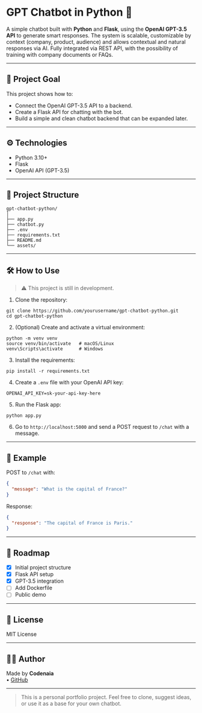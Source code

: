 
# GPT Chatbot in Python 🤖

A simple chatbot built with **Python** and **Flask**, using the **OpenAI GPT-3.5 API** to generate smart responses. The system is scalable, customizable by context (company, product, audience) and allows contextual and natural responses via AI. Fully integrated via REST API, with the possibility of training with company documents or FAQs.

---

## 🚀 Project Goal

This project shows how to:

- Connect the OpenAI GPT-3.5 API to a backend.
- Create a Flask API for chatting with the bot.
- Build a simple and clean chatbot backend that can be expanded later.

---

## ⚙️ Technologies

- Python 3.10+
- Flask
- OpenAI API (GPT-3.5)

---

## 📁 Project Structure

```
gpt-chatbot-python/
│
├── app.py               
├── chatbot.py           
├── .env                 
├── requirements.txt     
├── README.md
└── assets/
```

---

## 🛠️ How to Use

> ⚠️ This project is still in development.

1. Clone the repository:

```
git clone https://github.com/yourusername/gpt-chatbot-python.git
cd gpt-chatbot-python
```

2. (Optional) Create and activate a virtual environment:

```
python -m venv venv
source venv/bin/activate   # macOS/Linux
venv\Scripts\activate      # Windows
```

3. Install the requirements:

```
pip install -r requirements.txt
```

4. Create a `.env` file with your OpenAI API key:

```
OPENAI_API_KEY=sk-your-api-key-here
```

5. Run the Flask app:

```
python app.py
```

6. Go to `http://localhost:5000` and send a POST request to `/chat` with a message.

---

## 💬 Example 

POST to `/chat` with:

```json
{
  "message": "What is the capital of France?"
}
```

Response:

```json
{
  "response": "The capital of France is Paris."
}
```

---

## 📌 Roadmap

- [x] Initial project structure
- [x] Flask API setup
- [x] GPT-3.5 integration
- [ ] Add Dockerfile
- [ ] Public demo 

---

## 📄 License

MIT License

---

## 👨‍💻 Author

Made by **Codenaia**  
• [GitHub](https://github.com/CodeNaIa)

---

> This is a personal portfolio project. Feel free to clone, suggest ideas, or use it as a base for your own chatbot.
